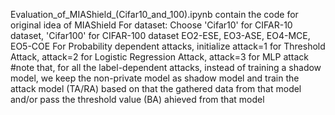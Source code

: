 Evaluation_of_MIAShield_(Cifar10_and_100).ipynb contain the code for original idea of MIAShield
For dataset: Choose 'Cifar10' for CIFAR-10 dataset, 'Cifar100' for CIFAR-100 dataset
EO2-ESE, EO3-ASE, EO4-MCE, EO5-COE
For Probability dependent attacks, initialize attack=1 for Threshold Attack, attack=2 for Logistic Regression Attack, attack=3 for MLP attack
#note that, for all the label-dependent attacks, instead of training a shadow model, we keep the non-private model as shadow model and train the attack model (TA/RA) based on that the gathered data from that model and/or pass the threshold value (BA) ahieved from that model
